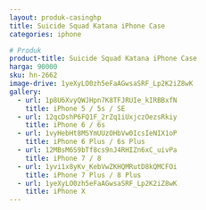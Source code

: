 ```yaml
---
layout: produk-casinghp
title: Suicide Squad Katana iPhone Case
categories: iphone

# Produk
product-title: Suicide Squad Katana iPhone Case
harga: 90000
sku: hn-2662
image-drive: 1yeXyLO0zh5eFaAGwsaSRF_Lp2K2iZ8wK
gallery:
  - url: 1p8U6XvyQWJHpn7K8TFJRUIe_kIRBBxfN
    title: iPhone 5 / 5s / SE
  - url: 12qcDshP6FQ1F_2rZq1iUxjczOezsRkiy
    title: iPhone 6 / 6s
  - url: 1vyHebHt8MSYmUUzOHbVw0IcsIeNIX1oP
    title: iPhone 6 Plus / 6s Plus
  - url: 12MBsM6S9bTf8cs9nJ4RHIZn6xC_uivPa
    title: iPhone 7 / 8
  - url: 1yvi1x8yKv_KebVwZKHQMRutD8kQMCFOi
    title: iPhone 7 Plus / 8 Plus
  - url: 1yeXyLO0zh5eFaAGwsaSRF_Lp2K2iZ8wK
    title: iPhone X
---
```

